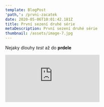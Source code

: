 ```yaml
---
template: BlogPost
'path,': /prvni-zacatek
date: 2020-05-06T10:01:42.181Z
title: První sezení druhé série
metaDescription: První sezení druhé série
thumbnail: /assets/image-7.jpg
---
```

Nejaky dlouhy *test* až do **prdele**



<iframe src="https://www.youtube.com/embed/3JKZLJzd6RE" frameborder="0" allow="accelerometer; autoplay; encrypted-media; gyroscope; picture-in-picture" allowfullscreen lazyload></iframe>
